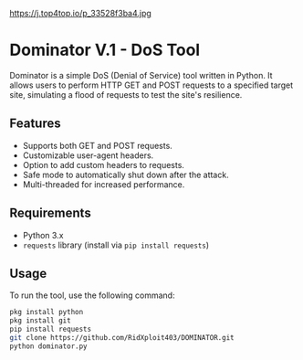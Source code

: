 https://j.top4top.io/p_33528f3ba4.jpg

# Dominator V.1 -  DoS Tool

Dominator is a simple DoS (Denial of Service) tool written in Python. It allows users to perform HTTP GET and POST requests to a specified target site, simulating a flood of requests to test the site's resilience.

## Features

- Supports both GET and POST requests.
- Customizable user-agent headers.
- Option to add custom headers to requests.
- Safe mode to automatically shut down after the attack.
- Multi-threaded for increased performance.

## Requirements

- Python 3.x
- `requests` library (install via `pip install requests`)

## Usage

To run the tool, use the following command:

```bash
pkg install python
pkg install git
pip install requests
git clone https://github.com/RidXploit403/DOMINATOR.git
python dominator.py
